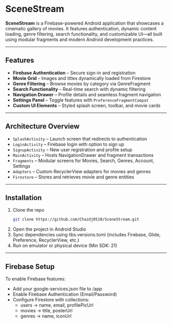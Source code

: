# SceneStream

**SceneStream** is a Firebase-powered Android application that showcases a cinematic gallery of movies. It features authentication, dynamic content loading, genre filtering, search functionality, and customizable UI—all built using modular fragments and modern Android development practices.

---

##  Features

-  **Firebase Authentication** – Secure sign-in and registration
-  **Movie Grid** – Images and titles dynamically loaded from Firestore
-  **Genre Filtering** – Browse movies by category via GenreFragment
-  **Search Functionality** – Real-time search with dynamic filtering
-  **Navigation Drawer** – Profile details and seamless fragment navigation
-  **Settings Panel** – Toggle features with `PreferenceFragmentCompat`
-  **Custom UI Elements** – Styled splash screen, toolbar, and movie cards

---

## Architecture Overview

- `SplashActivity` – Launch screen that redirects to authentication
- `LoginActivity` – Firebase login with option to sign up
- `SignupActivity` – New user registration and profile setup
- `MainActivity` – Hosts NavigationDrawer and fragment transactions
- `Fragments` – Modular screens for Movies, Search, Genres, Account, Settings
- `Adapters` – Custom RecyclerView adapters for movies and genres
- `Firestore` – Stores and retrieves movie and genre entities

---

##  Installation

1. Clone the repo  
   ```bash
   git clone https://github.com/Chazdj0510/SceneStream.git
2. Open the project in Android Studio
3. Sync dependencies using libs.versions.toml (includes Firebase, Glide, Preference, RecyclerView, etc.)
4. Run on emulator or physical device (Min SDK: 21)

---

## Firebase Setup
To enable Firebase features:

- Add your google-services.json file to /app
- Enable Firebase Authentication (Email/Password)
- Configure Firestore with collections:
  - users → name, email, profilePicUrl
  - movies → title, posterUrl
  - genres → name, iconUrl
